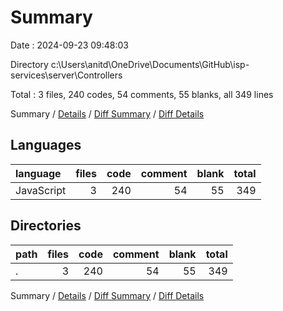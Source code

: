 # Summary

Date : 2024-09-23 09:48:03

Directory c:\\Users\\anitd\\OneDrive\\Documents\\GitHub\\isp-services\\server\\Controllers

Total : 3 files,  240 codes, 54 comments, 55 blanks, all 349 lines

Summary / [Details](details.md) / [Diff Summary](diff.md) / [Diff Details](diff-details.md)

## Languages
| language | files | code | comment | blank | total |
| :--- | ---: | ---: | ---: | ---: | ---: |
| JavaScript | 3 | 240 | 54 | 55 | 349 |

## Directories
| path | files | code | comment | blank | total |
| :--- | ---: | ---: | ---: | ---: | ---: |
| . | 3 | 240 | 54 | 55 | 349 |

Summary / [Details](details.md) / [Diff Summary](diff.md) / [Diff Details](diff-details.md)